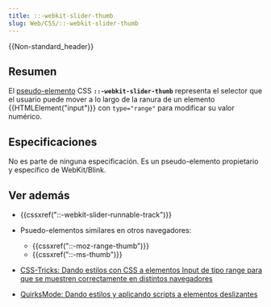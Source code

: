 ```yaml
---
title: ::-webkit-slider-thumb
slug: Web/CSS/::-webkit-slider-thumb
---
```


{{Non-standard_header}}

## Resumen

El [pseudo-elemento](/es/docs/Web/CSS/Pseudo-elements) CSS **`::-webkit-slider-thumb`** representa el selector que el usuario puede mover a lo largo de la ranura de un elemento {{HTMLElement("input")}} con `type="range"` para modificar su valor numérico.

## Especificaciones

No es parte de ninguna especificación. Es un pseudo-elemento propietario y específico de WebKit/Blink.

## Ver además

- {{cssxref("::-webkit-slider-runnable-track")}}
- Psuedo-elementos similares en otros navegadores:
  - {{cssxref("::-moz-range-thumb")}}
  - {{cssxref("::-ms-thumb")}}

- [CSS-Tricks: Dando estilos con CSS a elementos Input de tipo range para que se muestren correctamente en distintos navegadores](https://css-tricks.com/styling-cross-browser-compatible-range-inputs-css/)
- [QuirksMode: Dando estilos y aplicando scripts a elementos deslizantes](https://www.quirksmode.org/blog/archives/2015/11/styling_and_scr.html)
